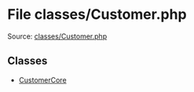 File classes/Customer.php
=========
Source: [classes/Customer.php](https://github.com/PrestaShop/PrestaShop/blob/1.6.1.1/classes/Customer.php)


Classes
-------

* [CustomerCore](class.CustomerCore)

